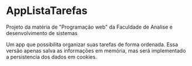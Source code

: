 # AppListaTarefas
Projeto da matéria de "Programação web" da Faculdade de Analise e desenvolvimento de sistemas

Um app que possibilita organizar suas tarefas de forma ordenada. Essa versão apenas salva as informações em memória, mas será implementado a persistencia dos dados em cookies.
